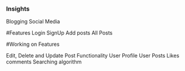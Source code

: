 ### Insights
Blogging Social Media

#Features
Login SignUp
Add posts
All Posts

#Working on Features

Edit, Delete and Update Post Functionality
User Profile 
User Posts
Likes comments
Searching algorithm
